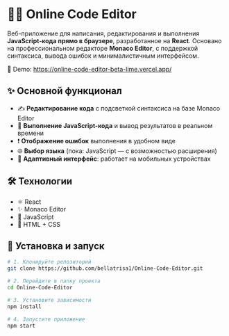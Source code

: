 # 🧑‍💻 Online Code Editor

Веб-приложение для написания, редактирования и выполнения **JavaScript-кода прямо в браузере**, разработанное на **React**. Основано на профессиональном редакторе **Monaco Editor**, с поддержкой синтаксиса, вывода ошибок и минималистичным интерфейсом.

🔗 Demo: https://online-code-editor-beta-lime.vercel.app/

## ✨ Основной функционал

- ✍️ **Редактирование кода** с подсветкой синтаксиса на базе Monaco Editor
- 🚀 **Выполнение JavaScript-кода** и вывод результатов в реальном времени
- ❗ **Отображение ошибок** выполнения в удобном виде
- 🌐 **Выбор языка** (пока: JavaScript — с возможностью расширения)
- 📱 **Адаптивный интерфейс**: работает на мобильных устройствах

## 🛠️ Технологии

- ⚛️ React
- ✨ Monaco Editor
- 📜 JavaScript
- 🎨 HTML + CSS

## 🚀 Установка и запуск

```bash
# 1. Клонируйте репозиторий
git clone https://github.com/bellatrisa1/Online-Code-Editor.git

# 2. Перейдите в папку проекта
cd Online-Code-Editor

# 3. Установите зависимости
npm install

# 4. Запустите приложение
npm start
